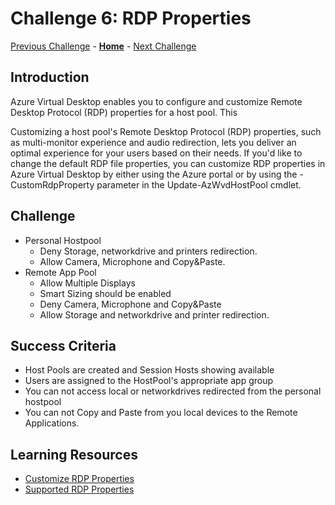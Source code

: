 # Challenge 6: RDP Properties

[Previous Challenge](./05-scaling-plan.md) - **[Home](../readne.md)** - [Next Challenge](./xxx.md)

## Introduction
Azure Virtual Desktop enables you to configure and customize Remote Desktop Protocol (RDP) properties for a host pool. This 

Customizing a host pool's Remote Desktop Protocol (RDP) properties, such as multi-monitor experience and audio redirection, lets you deliver an optimal experience for your users based on their needs. If you'd like to change the default RDP file properties, you can customize RDP properties in Azure Virtual Desktop by either using the Azure portal or by using the -CustomRdpProperty parameter in the Update-AzWvdHostPool cmdlet.

## Challenge 
- Personal Hostpool
    - Deny Storage, networkdrive and printers redirection.
    - Allow Camera,  Microphone and Copy&Paste.
- Remote App Pool 
    - Allow Multiple Displays
    - Smart Sizing should be enabled
    - Deny Camera, Microphone and Copy&Paste
    - Allow Storage and networkdrive and printer redirection.

## Success Criteria
- Host Pools are created and Session Hosts showing available
- Users are assigned to the HostPool's appropriate app group
- You can not access local or networkdrives redirected from the personal hostpool
- You can not Copy and Paste from you local devices to the Remote Applications.

## Learning Resources
- [Customize RDP Properties](https://docs.microsoft.com/en-us/azure/virtual-desktop/customize-rdp-properties)
- [Supported RDP Properties](https://docs.microsoft.com/en-us/windows-server/remote/remote-desktop-services/clients/rdp-files?context=%2fazure%2fvirtual-desktop%2fcontext%2fcontext)
